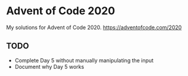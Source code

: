 # Advent of Code 2020
My solutions for Advent of Code 2020. https://adventofcode.com/2020

## TODO
- Complete Day 5 without manually manipulating the input
- Document why Day 5 works
